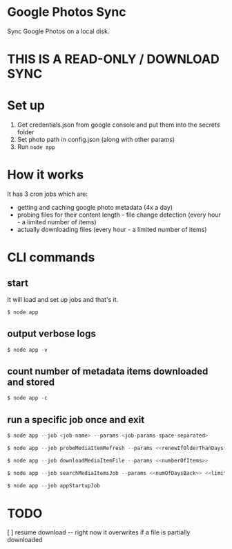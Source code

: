 # Google Photos Sync
Sync Google Photos on a local disk.

# THIS IS A READ-ONLY / DOWNLOAD SYNC

# Set up

1. Get credentials.json from google console and put them into the secrets folder
2. Set photo path in config.json (along with other params)
3. Run `node app`

# How it works



It has 3 cron jobs which are:
- getting and caching google photo metadata (4x a day)
- probing files for their content length - file change detection (every hour - a limited number of items)
- actually downloading files (every hour - a limited number of items)

# CLI commands

## start

It will load and set up jobs and that's it.

```js
$ node app
```

## output verbose logs

```js
$ node app -v
```

## count number of metadata items downloaded and stored

```js
$ node app -c
```

## run a specific job once and exit

```js
$ node app --job <job-name> --params <job-params-space-separated>
```

```js
$ node app --job probeMediaItemRefresh --params <<renewIfOlderThanDays>> <<numberOfItems>>

$ node app --job downloadMediaItemFile --params <<numberOfItems>>

$ node app --job searchMediaItemsJob --params <<numOfDaysBack>> <<limitNumOfItems>>

$ node app --job appStartupJob
```

# TODO

[ ] resume download -- right now it overwrites if a file is partially downloaded
